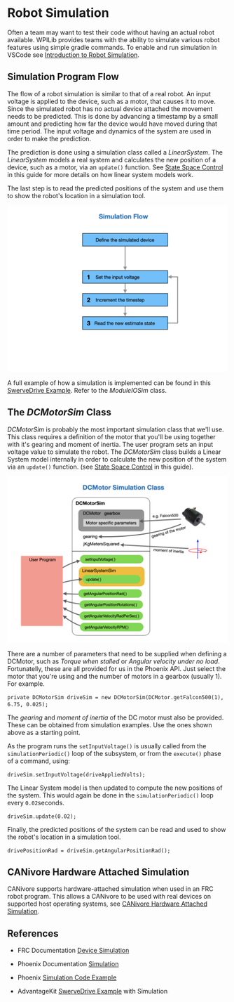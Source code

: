 # Robot Simulation
Often a team may want to test their code without having an actual robot available. WPILib provides teams with the ability to simulate various robot features using simple gradle commands. To enable and run simulation in VSCode see [Introduction to Robot Simulation](https://docs.wpilib.org/en/stable/docs/software/wpilib-tools/robot-simulation/introduction.html).

## Simulation Program Flow
The flow of a robot simulation is similar to that of a real robot.  An input voltage is applied to the device, such as a motor, that causes it to move.  Since the simulated robot has no actual device attached the movement needs to be predicted. This is done by advancing a timestamp by a small amount and predicting how far the device would have moved during that time period. The input voltage and dynamics of the system are used in order to make the prediction. 

The prediction is done using a simulation class called a *LinearSystem*. The *LinearSystem* models a real system and calculates the new position of a device, such as a motor, via an `update()` function. See [State Space Control](../Concepts/Control/stateSpaceControl.md) in this guide for more details on how linear system models work. 

The last step is to read the predicted positions of the system and use them to show the robot's location in a simulation tool.

![Simulation Program Flow](../images/FRCSimulation/FRCSimulation.001.jpeg)

A full example of how a simulation is implemented can be found in this [SwerveDrive Example](https://github.com/Mechanical-Advantage/AdvantageKit/tree/main/example_projects/advanced_swerve_drive/src/main).  Refer to the *ModuleIOSim* class.

## The *DCMotorSim* Class
*DCMotorSim* is probably the most important simulation class that we'll use.  This class requires a definition of the motor that you'll be using together with it's gearing and moment of inertia. The user program sets an input voltage value to simulate the robot.  The *DCMotorSim* class builds a Linear System model internally in order to calculate the new position of the system via an `update()` function. (see [State Space Control](../Concepts/Control/stateSpaceControl.md) in this guide). 

![DCMotorSim Class](../images/FRCSimulation/FRCSimulation.002.jpeg)

There are a number of parameters that need to be supplied when defining a DCMotor, such as *Torque when stalled* or *Angular velocity under no load*. Fortunatelly, these are all provided for us in the Phoenix API.  Just select the motor that you're using and the number of motors in a gearbox (usually 1).  For example.

	private DCMotorSim driveSim = new DCMotorSim(DCMotor.getFalcon500(1), 6.75, 0.025);

The *gearing* and *moment of inertia* of the DC motor must also be provided.  These can be obtained from simulation examples. Use the ones shown above as a starting point.	

As the program runs the `setInputVoltage()` is usually called from the `simulationPeriodic()` loop of the subsystem, or from the `execute()` phase of a command, using:

	driveSim.setInputVoltage(driveAppliedVolts);

The Linear System model	is then updated to compute the new positions of the system.  This would again be done in the `simulationPeriodic()` loop every `0.02`seconds.

	driveSim.update(0.02);

Finally, the predicted positions of the system can be read and used to show the robot's location in a simulation tool.

	drivePositionRad = driveSim.getAngularPositionRad();


<!-- ## Lab - Robot Simulation
Create the simulated objects for the drive and turn motors of a swerve drive chassis.

    private DCMotorSim driveSim = new DCMotorSim(DCMotor.getFalcon500Foc(1), 6.75, 0.025);
	private DCMotorSim turnSim = new DCMotorSim(DCMotor.getFalcon500Foc(1), 150.0 / 7.0, 0.004);


Create functions to set the voltages on the motors.

	public void setDriveVoltage(double volts) {
		driveAppliedVolts = MathUtil.clamp(volts, -12.0, 12.0);
		driveSim.setInputVoltage(driveAppliedVolts);
	}

	public void setTurnVoltage(double volts) {
		turnAppliedVolts = MathUtil.clamp(volts, -12.0, 12.0);
		turnSim.setInputVoltage(turnAppliedVolts);
	}

Run `update` on the motors to progress them forward one timestamp.  This would be done in the `simulationPeriodic()` loop every `0.02`seconds.

	driveSim.update(0.02);
    turnSim.update(0.02);

The drive and turn motors can then be read.

	inputs.drivePositionRad = driveSim.getAngularPositionRad();
	inputs.turnPosition = new Rotation2d(turnSim.getAngularPositionRad());

And be used to update odometry.

	inputs.odometryDrivePositionsRad = new double[] {inputs.drivePositionRad};
    inputs.odometryTurnPositions = new Rotation2d[] {inputs.turnPosition}; -->

## CANivore Hardware Attached Simulation
CANivore supports hardware-attached simulation when used in an FRC robot program. This allows a CANivore to be used with real devices on supported host operating systems, see [CANivore Hardware Attached Simulation](https://pro.docs.ctr-electronics.com/en/latest/docs/canivore/canivore-hardware-attached.html).

## References

- FRC Documentation [Device Simulation](https://docs.wpilib.org/en/stable/docs/software/wpilib-tools/robot-simulation/device-sim.html) 

- Phoenix Documentation [Simulation](https://docs.ctre-phoenix.com/en/latest/ch15a_Simulation.html#simulation)

- Phoenix [Simulation Code Example](https://github.com/CrossTheRoadElec/Phoenix6-Examples/blob/main/java/Simulation/src/main/java/frc/robot/Robot.java)

- AdvantageKit [SwerveDrive Example](https://github.com/Mechanical-Advantage/AdvantageKit/tree/main/example_projects/advanced_swerve_drive/src/main) with Simulation